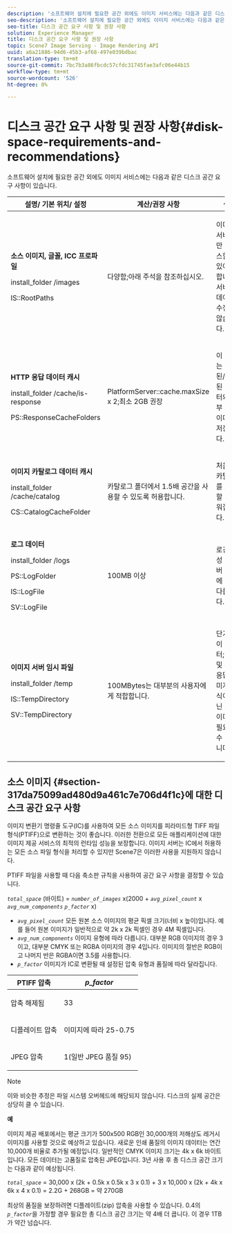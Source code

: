 ```yaml
---
description: '소프트웨어 설치에 필요한 공간 외에도 이미지 서비스에는 다음과 같은 디스크 공간 요구 사항이 있습니다 '
seo-description: '소프트웨어 설치에 필요한 공간 외에도 이미지 서비스에는 다음과 같은 디스크 공간 요구 사항이 있습니다 '
seo-title: 디스크 공간 요구 사항 및 권장 사항
solution: Experience Manager
title: 디스크 공간 요구 사항 및 권장 사항
topic: Scene7 Image Serving - Image Rendering API
uuid: a6a21886-94d6-45b3-af68-497e039bdbac
translation-type: tm+mt
source-git-commit: 7bc7b3a86fbcdc57cfdc31745fae3afc06e44b15
workflow-type: tm+mt
source-wordcount: '526'
ht-degree: 0%

---
```



# 디스크 공간 요구 사항 및 권장 사항{#disk-space-requirements-and-recommendations}

소프트웨어 설치에 필요한 공간 외에도 이미지 서비스에는 다음과 같은 디스크 공간 요구 사항이 있습니다.

<table id="table_0AE363AB76304F258A19E43500FE8423"> 
 <thead> 
  <tr> 
   <th class="entry"> <b>설명/ 기본 위치/ 설정</b> </th> 
   <th class="entry"> <b>계산/권장 사항</b> </th> 
   <th class="entry"> <b>설명</b> </th> 
  </tr> 
 </thead>
 <tbody> 
  <tr> 
   <td> <p><b>소스 이미지, 글꼴, ICC 프로파일</b> </p> <p> <span class="filepath"> <span class="varname"> install_folder  </span>/images  </span> <span class="codeph"></span> </p> <p> <span class="codeph"> IS::RootPaths  </span> </p> </td> 
   <td> <p>다양함;아래 주석을 참조하십시오. </p> </td> 
   <td> <p>이미지 서버에서만 액세스할 수 있어야 합니다.서버는 데이터를 수정하지 않습니다. </p> </td> 
  </tr> 
  <tr> 
   <td> <p><b>HTTP 응답 데이터 캐시</b> </p> <p> <span class="filepath"> <span class="varname"> install_folder  </span>/cache/is-response  </span> </p> <p> <span class="codeph"> PS::ResponseCacheFolders  </span> </p> </td> 
   <td> <p> <span class="codeph"> PlatformServer::cache.maxSize  </span> x 2;최소 2GB 권장 </p> </td> 
   <td> <p>이 캐시는 중첩된/포함된 데이터와 외부 소스 이미지도 저장합니다. </p> </td> 
  </tr> 
  <tr> 
   <td> <p><b>이미지 카탈로그 데이터 캐시</b> </p> <p> <span class="filepath"> <span class="varname"> install_folder  </span>/cache/catalog  </span> </p> <p> <span class="codeph"> CS::CatalogCacheFolder  </span> </p> </td> 
   <td> <p>카탈로그 폴더에서 1.5배 공간을 사용할 수 있도록 허용합니다. </p> </td> 
   <td> <p>처음에 카탈로그를 로드할 때 채워집니다. </p> </td> 
  </tr> 
  <tr> 
   <td> <p><b>로그 데이터</b> </p> <p> <span class="filepath"> <span class="varname"> install_folder  </span>/logs  </span> </p> <p> <span class="codeph"> PS::LogFolder  </span> </p> <p> <span class="codeph"> IS::LogFile  </span> </p> <p> <span class="codeph"> SV::LogFile  </span> </p> </td> 
   <td> <p>100MB 이상 </p> </td> 
   <td> <p>로깅 구성 및 서버 사용에 따라 다릅니다. </p> </td> 
  </tr> 
  <tr> 
   <td> <p><b>이미지 서버 임시 파일</b> </p> <p> <span class="filepath"> <span class="varname"> install_folder  </span>/temp  </span> </p> <p> <span class="codeph"> IS::TempDirectory  </span> </p> <p> <span class="codeph"> SV::TempDirectory  </span> </p> </td> 
   <td> <p>100MBytes는 대부분의 사용자에게 적합합니다. </p> </td> 
   <td> <p>단기 데이터;PTIFF 및 특정 응답 이미지 형식이 아닌 소스 이미지에 필요할 수 있습니다. </p> </td> 
  </tr> 
 </tbody> 
</table>

## 소스 이미지 {#section-317da75099ad480d9a461c7e706d4f1c}에 대한 디스크 공간 요구 사항

이미지 변환기 명령줄 도구(IC)를 사용하여 모든 소스 이미지를 피라미드형 TIFF 파일 형식(PTIFF)으로 변환하는 것이 좋습니다. 이러한 전환으로 모든 애플리케이션에 대한 이미지 제공 서비스의 최적의 런타임 성능을 보장합니다. 이미지 서버는 IC에서 허용하는 모든 소스 파일 형식을 처리할 수 있지만 Scene7은 이러한 사용을 지원하지 않습니다.

PTIFF 파일을 사용할 때 다음 축소판 규칙을 사용하여 공간 요구 사항을 결정할 수 있습니다.

*`total_space`* (바이트) =  *`number_of_images`* x(2000 +  *`avg_pixel_count`* x  *`avg_num_components`*  *`p_factor`* x)

* *`avg_pixel_count`* 모든 원본 소스 이미지의 평균 픽셀 크기(너비 x 높이)입니다. 예를 들어 원본 이미지가 일반적으로 약 2k x 2k 픽셀인 경우 4M 픽셀입니다.
* *`avg_num_components`* 이미지 유형에 따라 다릅니다. 대부분 RGB 이미지의 경우 3이고, 대부분 CMYK 또는 RGBA 이미지의 경우 4입니다. 이미지의 절반은 RGB이고 나머지 반은 RGBA이면 3.5를 사용합니다.
* *`p_factor`* 이미지가 IC로 변환될 때 설정된 압축 유형과 품질에 따라 달라집니다.

<table id="table_89995BECF30243569954819D07DA2A2F"> 
 <thead> 
  <tr> 
   <th class="entry"> <b>PTIFF 압축</b> </th> 
   <th class="entry"> <b><i>p_factor</i></b> </th> 
  </tr> 
 </thead>
 <tbody> 
  <tr> 
   <td> <p>압축 해제됨 </p> </td> 
   <td> <p> 33 </p> </td> 
  </tr> 
  <tr> 
   <td> <p>디플레이트 압축 </p> </td> 
   <td> <p> 이미지에 따라 25-0.75 </p> </td> 
  </tr> 
  <tr> 
   <td> <p>JPEG 압축 </p> </td> 
   <td> <p> 1(일반 JPEG 품질 95) </p> </td> 
  </tr> 
 </tbody> 
</table>

>[!NOTE]
>
>이와 비슷한 추정은 파일 시스템 오버헤드에 해당되지 않습니다. 디스크의 실제 공간은 상당히 클 수 있습니다.

**예**

이미지 제공 배포에서는 평균 크기가 500x500 RGB인 30,000개의 저해상도 레거시 이미지를 사용할 것으로 예상하고 있습니다. 새로운 인쇄 품질의 이미지 데이터는 연간 10,000개 비율로 추가될 예정입니다. 일반적인 CMYK 이미지 크기는 4k x 6k 바이트입니다. 모든 데이터는 고품질로 압축된 JPEG입니다. 3년 사용 후 총 디스크 공간 크기는 다음과 같이 예상됩니다.

*`total_space`* = 30,000 x (2k + 0.5k x 0.5k x 3 x 0.1) + 3 x 10,000 x (2k + 4k x 6k x 4 x 0.1) = 2.2G + 268GB = 약 270GB

최상의 품질을 보장하려면 디플레이트(zip) 압축을 사용할 수 있습니다. 0.4의 *`p_factor`*&#x200B;을 가정할 경우 필요한 총 디스크 공간 크기는 약 4배 더 큽니다. 이 경우 1TB가 약간 넘습니다.
